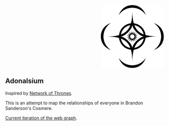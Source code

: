 <div style="display: flex; align-items: flex-start;">
  <div style="flex: 1;">
  </div>
  <div>
    <a href="https://ilijahp.github.io/Adonalsium">
      <img align="right" width="200" height="200" src="favicon/Cosmere_symbol.png">
    </a>
  </div>
</div>

## Adonalsium

Inspired by [Network of Thrones](https://networkofthrones.wordpress.com/). 

This is an attempt to map the relationships of everyone in Brandon Sanderson's Cosmere.

[Current iteration of the web graph](https://ilijahp.github.io/Adonalsium/).
